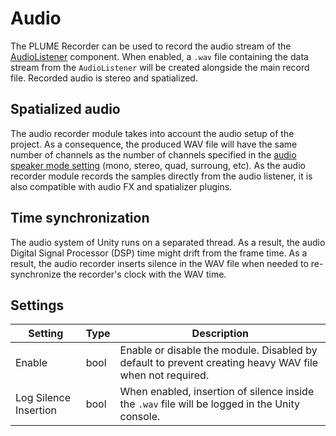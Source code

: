 # Audio

The PLUME Recorder can be used to record the audio stream of the [AudioListener](https://docs.unity3d.com/Manual/class-AudioListener.html) component. When enabled, a `.wav` file containing the data stream from the `AudioListener` will be created alongside the main record file. Recorded audio is stereo and spatialized.

## Spatialized audio

The audio recorder module takes into account the audio setup of the project. As a consequence, the produced WAV file will have the same number of channels as the number of channels specified in the [audio speaker mode setting](https://docs.unity3d.com/ScriptReference/AudioSpeakerMode.html) (mono, stereo, quad, surroung, etc).
As the audio recorder module records the samples directly from the audio listener, it is also compatible with audio FX and spatializer plugins.

## Time synchronization

The audio system of Unity runs on a separated thread. As a result, the audio Digital Signal Processor (DSP) time might drift from the frame time. As a result, the audio recorder inserts silence in the WAV file when needed to re-synchronize the recorder's clock with the WAV time.

## Settings

| Setting | Type | Description |
|---|---|---|
| Enable | bool | Enable or disable the module. Disabled by default to prevent creating heavy WAV file when not required. |
| Log Silence Insertion | bool | When enabled, insertion of silence inside the `.wav` file will be logged in the Unity console. |